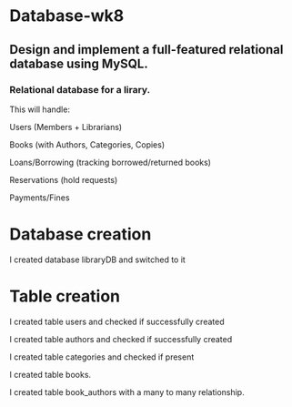 # Database-wk8

## Design and implement a full-featured relational database using MySQL.

### Relational database for a lirary.

This will handle:

Users (Members + Librarians)

Books (with Authors, Categories, Copies)

Loans/Borrowing (tracking borrowed/returned books)

Reservations (hold requests)

Payments/Fines

# Database creation

I created database libraryDB and switched to it

# Table creation

I created table users and checked if successfully created

I created table authors and checked if successfully created

I created table categories and checked if present

I created table books.

I created table book_authors with a many to many relationship.
